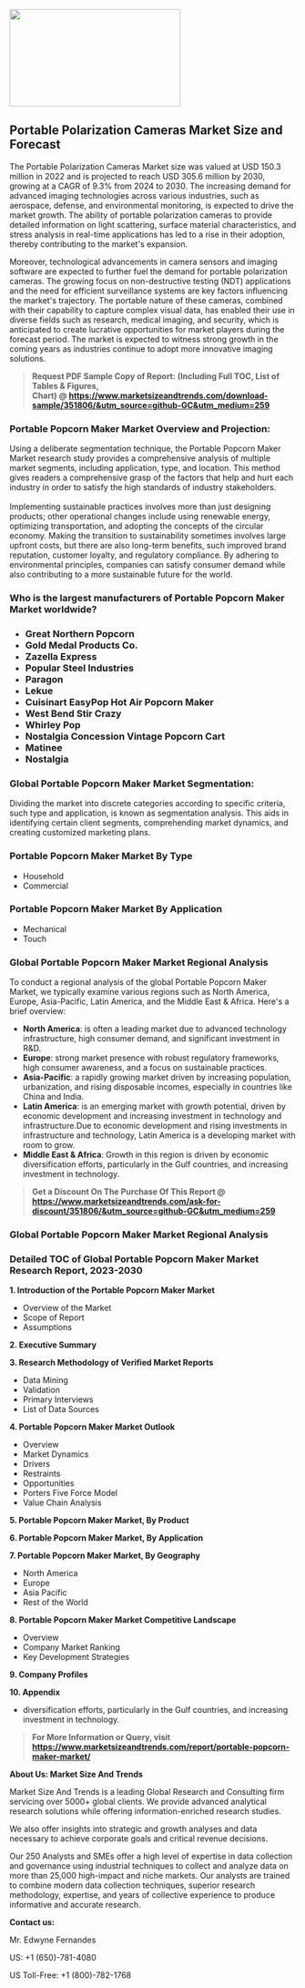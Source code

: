 <p><img class="alignnone size-medium wp-image-20088" src="https://ffe5etoiles.com/wp-content/uploads/2024/12/MST1-300x171.png" alt="" width="300" height="171" /></p><h2>Portable Polarization Cameras Market Size and Forecast</h2><p>The Portable Polarization Cameras Market size was valued at USD 150.3 million in 2022 and is projected to reach USD 305.6 million by 2030, growing at a CAGR of 9.3% from 2024 to 2030. The increasing demand for advanced imaging technologies across various industries, such as aerospace, defense, and environmental monitoring, is expected to drive the market growth. The ability of portable polarization cameras to provide detailed information on light scattering, surface material characteristics, and stress analysis in real-time applications has led to a rise in their adoption, thereby contributing to the market's expansion.</p><p>Moreover, technological advancements in camera sensors and imaging software are expected to further fuel the demand for portable polarization cameras. The growing focus on non-destructive testing (NDT) applications and the need for efficient surveillance systems are key factors influencing the market's trajectory. The portable nature of these cameras, combined with their capability to capture complex visual data, has enabled their use in diverse fields such as research, medical imaging, and security, which is anticipated to create lucrative opportunities for market players during the forecast period. The market is expected to witness strong growth in the coming years as industries continue to adopt more innovative imaging solutions.</p></p><blockquote id="" class=""><strong>Request PDF Sample Copy of Report: (Including Full TOC, List of Tables &amp; Figures, Chart)&nbsp;@&nbsp;<strong><a href="https://www.marketsizeandtrends.com/download-sample/351806/&utm_source=github-GC&utm_medium=259" target="_blank">https://www.marketsizeandtrends.com/download-sample/351806/&utm_source=github-GC&utm_medium=259</a></strong></strong></blockquote><h3 id="" class="">Portable Popcorn Maker Market&nbsp;Overview and Projection:</h3><p id="" class="">Using a deliberate segmentation technique, the Portable Popcorn Maker Market research study provides a comprehensive analysis of multiple market segments, including application, type, and location. This method gives readers a comprehensive grasp of the factors that help and hurt each industry in order to satisfy the high standards of industry stakeholders. <br /> <br />Implementing sustainable practices involves more than just designing products; other operational changes include using renewable energy, optimizing transportation, and adopting the concepts of the circular economy. Making the transition to sustainability sometimes involves large upfront costs, but there are also long-term benefits, such improved brand reputation, customer loyalty, and regulatory compliance. By adhering to environmental principles, companies can satisfy consumer demand while also contributing to a more sustainable future for the world.</p><h3 id="" class="">Who is the largest manufacturers of&nbsp;Portable Popcorn Maker Market worldwide?</h3><h3 class=""><p><ul><li>Great Northern Popcorn </li><li> Gold Medal Products Co. </li><li> Zazella Express </li><li> Popular Steel Industries </li><li> Paragon </li><li> Lekue </li><li> Cuisinart EasyPop Hot Air Popcorn Maker </li><li> West Bend Stir Crazy </li><li> Whirley Pop </li><li> Nostalgia Concession Vintage Popcorn Cart </li><li> Matinee </li><li> Nostalgia</li></ul></p></h3><h3 id="" class="">Global&nbsp;Portable Popcorn Maker Market Segmentation:</h3><p id="" class="">Dividing the market into discrete categories according to specific criteria, such type and application, is known as segmentation analysis. This aids in identifying certain client segments, comprehending market dynamics, and creating customized marketing plans.</p><h3 id="" class="">Portable Popcorn Maker Market&nbsp;By Type</h3><p><p><ul><li>Household</li><li> Commercial</p></li></ul></p></p><h3 id="" class="">Portable Popcorn Maker Market&nbsp;By Application</h3><p class=""><p><ul><li>Mechanical</li><li> Touch</li></ul></p></p><h3 id="" class="">Global Portable Popcorn Maker Market Regional Analysis</h3><p id="" class="">To conduct a regional analysis of the global Portable Popcorn Maker Market, we typically examine various regions such as North America, Europe, Asia-Pacific, Latin America, and the Middle East &amp; Africa. Here's a brief overview:</p><ul><li><strong>North America</strong>: is often a leading market due to advanced technology infrastructure, high consumer demand, and significant investment in R&amp;D.</li><li><strong>Europe</strong>: strong market presence with robust regulatory frameworks, high consumer awareness, and a focus on sustainable practices.</li><li><strong>Asia-Pacific</strong>: a rapidly growing market driven by increasing population, urbanization, and rising disposable incomes, especially in countries like China and India.</li><li><strong>Latin America</strong>: is an emerging market with growth potential, driven by economic development and increasing investment in technology and infrastructure.Due to economic development and rising investments in infrastructure and technology, Latin America is a developing market with room to grow.</li><li><strong>Middle East &amp; Africa</strong>: Growth in this region is driven by economic diversification efforts, particularly in the Gulf countries, and increasing investment in technology.</li></ul><blockquote id="" class=""><strong>Get a Discount On The Purchase Of This Report @ <strong><a href="https://www.marketsizeandtrends.com/ask-for-discount/351806/&utm_source=github-GC&utm_medium=259" target="_blank">https://www.marketsizeandtrends.com/ask-for-discount/351806/&utm_source=github-GC&utm_medium=259</a></strong></strong></blockquote><h3 id="" class="">Global Portable Popcorn Maker Market Regional Analysis</h3><h3 id="" class="">Detailed TOC of Global Portable Popcorn Maker Market Research Report, 2023-2030</h3><p id="" class=""><strong>1. Introduction of the Portable Popcorn Maker Market</strong></p><ul><li>Overview of the Market</li><li>Scope of Report</li><li>Assumptions</li></ul><p id="" class=""><strong>2. Executive Summary</strong></p><p id="" class=""><strong>3. Research Methodology of Verified Market Reports</strong></p><ul><li>Data Mining</li><li>Validation</li><li>Primary Interviews</li><li>List of Data Sources</li></ul><p id="" class=""><strong>4. Portable Popcorn Maker Market Outlook</strong></p><ul><li>Overview</li><li>Market Dynamics</li><li>Drivers</li><li>Restraints</li><li>Opportunities</li><li>Porters Five Force Model</li><li>Value Chain Analysis</li></ul><p id="" class=""><strong>5. Portable Popcorn Maker Market, By Product</strong></p><p id="" class=""><strong>6. Portable Popcorn Maker Market, By Application</strong></p><p id="" class=""><strong>7. Portable Popcorn Maker Market, By Geography</strong></p><ul><li>North America</li><li>Europe</li><li>Asia Pacific</li><li>Rest of the World</li></ul><p id="" class=""><strong>8. Portable Popcorn Maker Market Competitive Landscape</strong></p><ul><li>Overview</li><li>Company Market Ranking</li><li>Key Development Strategies</li></ul><p id="" class=""><strong>9. Company Profiles</strong></p><p id="" class=""><strong>10. Appendix</strong></p><ul><li>diversification efforts, particularly in the Gulf countries, and increasing investment in technology.</li></ul><blockquote id="" class=""><strong>For More Information or Query, visit <strong><strong><a href="https://www.marketsizeandtrends.com/report/portable-popcorn-maker-market/" target="_blank">https://www.marketsizeandtrends.com/report/portable-popcorn-maker-market/</a></strong></strong></strong></blockquote><p id="" class=""><strong>About Us: Market Size And Trends</strong></p><p id="" class="">Market Size And Trends is a leading Global Research and Consulting firm servicing over 5000+ global clients. We provide advanced analytical research solutions while offering information-enriched research studies.</p><p id="" class="">We also offer insights into strategic and growth analyses and data necessary to achieve corporate goals and critical revenue decisions.</p><p id="" class="">Our 250 Analysts and SMEs offer a high level of expertise in data collection and governance using industrial techniques to collect and analyze data on more than 25,000 high-impact and niche markets. Our analysts are trained to combine modern data collection techniques, superior research methodology, expertise, and years of collective experience to produce informative and accurate research.</p><p id="" class=""><strong>Contact us:</strong></p><p id="" class="">Mr. Edwyne Fernandes</p><p id="" class="">US: +1 (650)-781-4080</p><p id="" class="">US Toll-Free: +1 (800)-782-1768</p>
